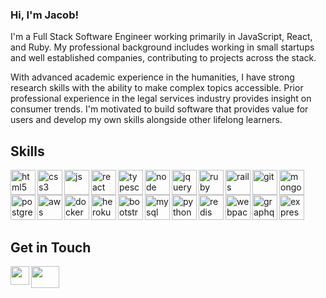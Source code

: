 ### Hi, I'm Jacob! 

I'm a Full Stack Software Engineer working primarily in JavaScript, React, and Ruby. My professional background includes working in small startups and well established companies, contributing to projects across the stack.

With advanced academic experience in the humanities, I have strong research skills with the ability to make complex topics accessible. Prior professional experience in the legal services industry provides insight on consumer trends. I'm motivated to build software that provides value for users and develop my own skills alongside other lifelong learners. 

## Skills 

<p align="left">
  <img src="https://icongr.am/devicon/html5-original.svg?size=128&color=currentColor" alt="html5" align="left" width="40" height="40"/>
  <img src="https://icongr.am/devicon/css3-original.svg?size=128&color=currentColor" alt="css3" align="left" width="40" height="40"/>
  <img src="https://icongr.am/devicon/javascript-original.svg?size=128&color=currentColor" alt="js" align="left" width="40" height="40"/>
  <img src="https://icongr.am/devicon/react-original.svg?size=128&color=currentColor" alt="react" align="left" width="40" height="40"/>
  <img src="https://icongr.am/devicon/typescript-original.svg?size=128&color=currentColor" alt="typescript" align="left" width="40" height="40"/>
  <img src="https://icongr.am/devicon/nodejs-original.svg?size=128&color=currentColor" alt="node" align="left" width="40" height="40"/>
  <img src="https://icongr.am/devicon/jquery-original.svg?size=128&color=currentColor" alt="jquery" align="left" width="40" height="40"/>
  <img src="https://icongr.am/devicon/ruby-original.svg?size=128&color=currentColor" alt="ruby" align="left" width="40" height="40"/>
  <img src="https://icongr.am/devicon/rails-original-wordmark.svg?size=128&color=currentColor" alt="rails" align="left" width="40" height="40"/>
  <img src="https://icongr.am/devicon/git-original.svg?size=128&color=currentColor" alt="git" align="left" width="40" height="40"/>
  <img src="https://icongr.am/devicon/mongodb-original-wordmark.svg?size=128&color=currentColor" alt="mongodb" align="left" width="40" height="40"/>
  <img src="https://icongr.am/devicon/postgresql-original.svg?size=128&color=currentColor" alt="postgres" align="left" width="40" height="40"/>
  <img src="https://icongr.am/devicon/amazonwebservices-original.svg?size=128&color=currentColor" alt="aws" align="left" width="40" height="40"/>
  <img src="https://icongr.am/devicon/docker-original.svg?size=128&color=currentColor" alt="docker" align="left" width="40" height="40"/>
  
  <br />
  <br />
  <img src="https://icongr.am/devicon/heroku-original-wordmark.svg?size=128&color=currentColor" alt="heroku" align="left" width="40" height="40"/>
  <img src="https://icongr.am/devicon/bootstrap-plain-wordmark.svg?size=128&color=currentColor" alt="bootstrap" align="left" width="40" height="40"/>
  <img src="https://icongr.am/devicon/mysql-original.svg?size=128&color=currentColor" alt="mysql" align="left" width="40" height="40"/>
  <img src="https://icongr.am/devicon/python-original.svg?size=128&color=currentColor" alt="python" align="left" width="40" height="40"/>
  <img src="https://icongr.am/devicon/redis-original.svg?size=128&color=currentColor" alt="redis" align="left" width="40" height="40"/>
  <img src="https://icongr.am/devicon/webpack-original.svg?size=128&color=currentColor" alt="webpack" align="left" width="40" height="40"/>
  <img src="https://upload.wikimedia.org/wikipedia/commons/thumb/1/17/GraphQL_Logo.svg/2048px-GraphQL_Logo.svg.png" alt="graphql" align="left" width="40" height="40"/>
  <img src="https://icongr.am/devicon/express-original-wordmark.svg?size=128&color=currentColor" alt="express" align="left" width="40" height="40"/>
</p>

<br />
&emsp;
<br />


## Get in Touch 
<p>
  <a href="https://www.linkedin.com/in/jacob-marthaller/" target="blank"><img align="left" src="https://icongr.am/devicon/linkedin-original.svg?size=128&color=currentColor" height="30" width="30" /></a>
  <a href="https://marthaller-jr.medium.com/" target="blank"><img align="left" src="https://icongr.am/fontawesome/medium.svg?size=30&color=currentColor" height="35" width="45" /></a>
 </p>

 <br />
 &emsp;
 

